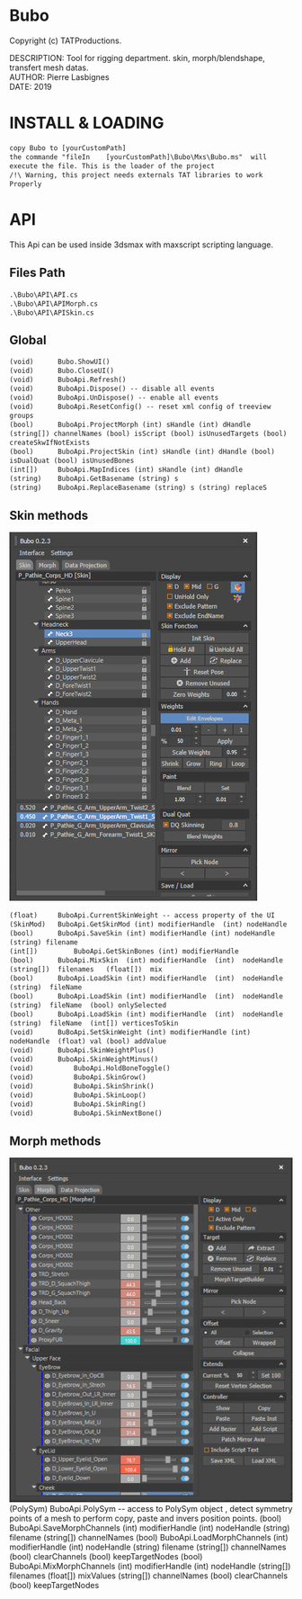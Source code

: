 # Bubo

Copyright (c) TATProductions.

DESCRIPTION: Tool for rigging department. skin, morph/blendshape, transfert mesh datas.<br />
AUTHOR: Pierre Lasbignes<br />
DATE: 2019<br />


# INSTALL & LOADING
	copy Bubo to [yourCustomPath]
	the commande "fileIn	[yourCustomPath]\Bubo\Mxs\Bubo.ms"  will execute the file. This is the loader of the project
	/!\ Warning, this project needs externals TAT libraries to work Properly 
	
# API

This Api can be used inside 3dsmax with maxscript scripting language.

## Files Path 
	.\Bubo\API\API.cs
	.\Bubo\API\APIMorph.cs
	.\Bubo\API\APISkin.cs

## Global
	(void)		Bubo.ShowUI() 
	(void)		Bubo.CloseUI()
	(void)		BuboApi.Refresh() 
	(void)		BuboApi.Dispose() -- disable all events
	(void)		BuboApi.UnDispose() -- enable all events
	(void)		BuboApi.ResetConfig() -- reset xml config of treeview groups
	(bool)  	BuboApi.ProjectMorph (int) sHandle (int) dHandle (string[]) channelNames (bool) isScript (bool) isUnusedTargets (bool) createSkwIfNotExists
	(bool)  	BuboApi.ProjectSkin (int) sHandle (int) dHandle (bool) isDualQuat (bool) isUnusedBones
	(int[]) 	BuboApi.MapIndices (int) sHandle (int) dHandle
	(string) 	BuboApi.GetBasename (string) s
	(string) 	BuboApi.ReplaceBasename (string) s (string) replaceS

## Skin methods

![alt text](Capture_Skin.PNG)

	(float) 	BuboApi.CurrentSkinWeight -- access property of the UI
	(SkinMod) 	BuboApi.GetSkinMod (int) modifierHandle  (int) nodeHandle
	(bool)		BuboApi.SaveSkin (int) modifierHandle (int) nodeHandle  (string) filename
	(int[])     	BuboApi.GetSkinBones (int) modifierHandle
	(bool)		BuboApi.MixSkin  (int) modifierHandle  (int)  nodeHandle  (string[])  filenames   (float[])  mix
	(bool)  	BuboApi.LoadSkin (int) modifierHandle  (int)  nodeHandle  (string)  fileName
	(bool)		BuboApi.LoadSkin (int) modifierHandle  (int)  nodeHandle  (string)  fileName  (bool) onlySelected
	(bool)		BuboApi.LoadSkin (int) modifierHandle  (int)  nodeHandle  (string)  fileName  (int[]) verticesToSkin
	(void) 		BuBoApi.SetSkinWeight (int) modifierHandle (int) nodeHandle  (float) val (bool) addValue 
	(void)		BuboApi.SkinWeightPlus()
	(void)		BuboApi.SkinWeightMinus()
	(void)      	BuboApi.HoldBoneToggle()
	(void)      	BuboApi.SkinGrow()
	(void)      	BuboApi.SkinShrink()
	(void)      	BuboApi.SkinLoop()
	(void)      	BuboApi.SkinRing()
	(void)      	BuboApi.SkinNextBone()
	

## Morph methods

![alt text](Capture_Morph.PNG)
	(PolySym)  	BuboApi.PolySym  -- access to PolySym object , detect symmetry points of a mesh to perform copy, paste and invers position points. 
	(bool) 		BuboApi.SaveMorphChannels (int) modifierHandle (int) nodeHandle (string) filename  (string[]) channelNames
	(bool) 		BuboApi.LoadMorphChannels (int) modifierHandle (int) nodeHandle (string) filename  (string[]) channelNames  (bool) clearChannels  (bool) keepTargetNodes
	(bool) 		BuboApi.MixMorphChannels (int) modifierHandle (int) nodeHandle (string[]) filenames  (float[]) mixValues  (string[])  channelNames  (bool)  clearChannels  (bool) keepTargetNodes
